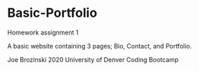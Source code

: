 # Basic-Portfolio
Homework assignment 1

A basic website containing 3 pages; Bio, Contact, and Portfolio.

Joe Brozinski 2020 University of Denver Coding Bootcamp

